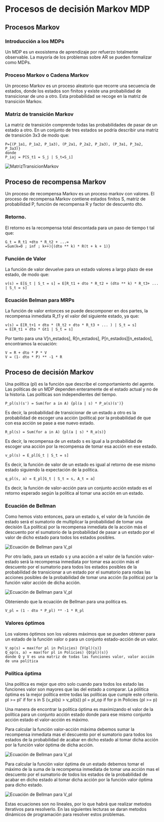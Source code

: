 # Procesos de decisión Markov MDP
## Procesos Markov
### Introducción a los MDPs
Un MDP es un exosistema de aprendizaje por refuerzo totalmente observable. La mayoría de los problemas sobre AR se pueden formalizar como MDPs.
### Proceso Markov o Cadena Markov
Un proceso Markov es un proceso aleatorio que recorre una secuencia de estados, donde los estados son finitos y existe una probabilidad de transicionar de uno a otro. Esta probabilidad se recoge en la matriz de transición Markov.
### Matriz de transición Markov
La matriz de transición comprende todas las probabilidades de pasar de un estado a otro. En un conjunto de tres estados se podría describir una matriz de transición 3x3 de modo que:

    P={(P_1a1, P_1a2, P_1a3), (P_2a1, P_2a2, P_2a3), (P_3a1, P_3a2, P_3a3)} 
    donde 
    P_iaj = P[S_t1 = S_j | S_t=S_i]

![MatrizTransicionMarkov](../ImagenesRelevantes/MatrizTransicionMarkov.png)

## Proceso de recompensa Markov
Un proceso de recompensa Markov es un proceso markov con valores. El proceso de recompensa Markov contiene estados finitos S, matriz de probabilidad P, función de recompensa R y factor de descuento dto.
### Retorno.
El retorno es la recompensa total descontada para un paso de tiempo t tal que:

    G_t = R_t1 +dto * R_t2 + ...=
    =Sum(k=0 ; inf ; k++){(dto ** k) * R(t + k + 1)}

### Función de Valor
La función de valor devuelve para un estado valores a largo plazo de ese estado, de modo que:

    v(s) = E[G_t | S_t = s] = E[R_t1 + dto * R_t2 + (dto ** k) * R_t3+ ... | S_t = s]

### Ecuación Belman para MRPs
La función de valor entonces se puede descomponer en dos partes, la recompensa inmediata R_t1 y el valor del siguiente estado, ya que:

    v(s) = E[R_t+1 + dto * (R_t2 + dto * R_t3 + ... ) | S_t = s] 
    = E[R_t1 + dto * Gt1 | S_t = s]

Por tanto para una V\[n_estados\], R\[n_estados\], P\[n_estados\]\[n_estados\], encontramos la ecuación:

    V = R + dto * P * V
    V = (1- dto * P) ** -1 * R

## Proceso de decisión Markov
Una política (pl) es la función que describe el comportamiento del agente. Las políticas de un MDP dependen enteramente de el estado actual y no de la historia. Las políticas son independientes del tiempo.

    P_pl(s)(s') = Sum(for a in A) {pl(a | s) * P_a(s)(s')}
Es decir, la probabilidad de transicionar de un estado a otro es la probabilidad de escoger una acción (política) por la probabilidad de que con esa acción se pase a ese nuevo estado.

    R_pl(s) = Sum(for a in A) {pl(a | s) * R_a(s)}
Es decir, la recompensa de un estado s es igual a la probabilidad de escoger una acción por la recompensa de tomar esa acción en ese estado.

    v_pl(s) = E_pl[G_t | S_t = s]
Es decir, la función de valor de un estado es igual al retorno de ese mismo estado siguiendo la expectación de la política.

    q_pl(s, a) = E_pl[G_t | S_t = s, A_t = a]
Es decir, la función de valor-acción para un conjunto acción estado es el retorno esperado según la política al tomar una acción en un estado.

### Ecuación de Bellman
Como hemos visto entonces, para un estado s, el valor de la función de estado será el sumatorio de multiplicar la probabilidad de tomar una decisión (La política) por la recompensa inmediata de la acción más el descuento por el sumatorio de la probabilidad de pasar a un estado por el valor de dicho estado para todos los estados posibles.

![Ecuación de Bellman para V_pl](../ImagenesRelevantes/EcBellmanV_pl.png)

Por otro lado, para un estado s y una acción a el valor de la función valor-estado será la recompensa inmediata por tomar esa acción más el descuento por el sumatorio para todos los estados posibles de la probabilidad de transicionar a un estado por el sumatorio para rodas las acciones posibles de la probabilidad de tomar una acción (la política) por la función valor acción de dicha acción.

![Ecuación de Bellman para V_pl](../ImagenesRelevantes/EcBellmanQ_pl.png)

Obteniendo que la ecuación de Bellman para una política es.

    V_pl = (1 - dto * P_pl) ** -1 * R_pl

### Valores óptimos
Los valores óptimos son los valores máximos que se pueden obtener para un estado de la función valor o para un conjunto estado-acción de un valor.

    V_op(s) = max(for pl in Policies) {V(pl)(s)}
    Q_op(s, a) = max(for pl in Policies) {Q(pl)(s)}
    donde Q y V es una matriz de todas las funciones valor, valor acción de una política

### Política óptima
Una política es mejor que otro solo cuando para todos los estado las funciones valor son mayores que las del estado a comparar.
La pólitica óptima es la mejor política entre todas las políticas que cumple este criterio.
    pl >= pl' if for s in S {v_pl(s) > v_pl(s)}
    pl = pl_op if for p in Policies {pl >= p}

Una manera de encontrar la política óptima es maximizando el valor de la política para un conjunto acción estado donde para ese mismo conjunto acción estado el valor-acción es máximo. 

Para calcular la función valor-acción máxima debemos sumar la recompensa inmediata mas el descuento por el sumatorio para todos los estados de la probabilidad de acabar en dicho estado al tomar dicha acción por la función valor óptima de dicha acción.

![Ecuación de Bellman para V_pl](../ImagenesRelevantes/EcBellmanQ_op.png)

Para calcular la función valor óptima de un estado debemos tomar el máximo de la suma de la recompensa inmediata de tomar una acción mas el descuento por el sumatorio de todos los estados de la probabilidad de acabar en dicho estado al tomar dicha acción por la función valor óptima para dicho estado.

![Ecuación de Bellman para V_pl](../ImagenesRelevantes/EcBellmanV_op.png)

Estas ecuaciones son no lineales, por lo que habrá que realizar metodos iterativos para resolverlo. En las siguientes lecturas se daran metodos dinámicos de programación para resolver estos problemas.